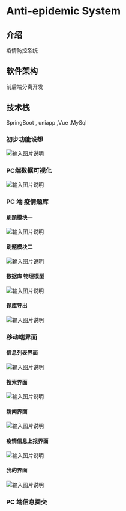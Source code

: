 # Anti-epidemic System

## 介绍
疫情防控系统

## 软件架构


前后端分离开发
## 技术栈

SpringBoot , uniapp ,Vue .MySql

### 初步功能设想
![输入图片说明](https://images.gitee.com/uploads/images/2021/0212/221342_318d976b_7463838.jpeg "初步功能设想.jpg")

### PC端数据可视化

![输入图片说明](https://images.gitee.com/uploads/images/2021/0212/220820_ee7193e0_7463838.jpeg "LZH_create.jpg")



### PC 端 疫情题库

#### 刷题模块一

![输入图片说明](https://images.gitee.com/uploads/images/2021/0222/220303_68453620_7463838.png "图片.png")

#### 刷题模块二

![输入图片说明](https://images.gitee.com/uploads/images/2021/0222/221014_6f8a702a_7463838.png "Snipaste_2021-02-22_22-06-04.png")

#### 数据库 物理模型

![输入图片说明](https://images.gitee.com/uploads/images/2021/0222/220935_109428fd_7463838.png "Snipaste_2021-02-22_22-05-25.png")

#### 题库导出

![输入图片说明](https://images.gitee.com/uploads/images/2021/0222/221047_da1e00dd_7463838.png "Snipaste_2021-02-22_22-06-22.png")

### 移动端界面

#### 信息列表界面

![输入图片说明](https://images.gitee.com/uploads/images/2021/0215/231859_fe08bb89_7463838.png "1.png")


#### 搜索界面

![输入图片说明](https://images.gitee.com/uploads/images/2021/0215/231935_11a5cdb3_7463838.png "2.png")

#### 新闻界面 

![输入图片说明](https://images.gitee.com/uploads/images/2021/0215/232011_7df67944_7463838.png "3.png")


#### 疫情信息上报界面

![输入图片说明](https://images.gitee.com/uploads/images/2021/0215/232046_fc1ab96f_7463838.png "4.png")


#### 我的界面

![输入图片说明](https://images.gitee.com/uploads/images/2021/0215/232102_856dfbe8_7463838.png "5.png")



### PC 端信息提交